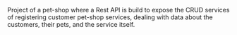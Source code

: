 Project of a pet-shop where a Rest API is build to expose the CRUD services of registering customer pet-shop services, dealing with data about the customers, their pets, and the service itself.